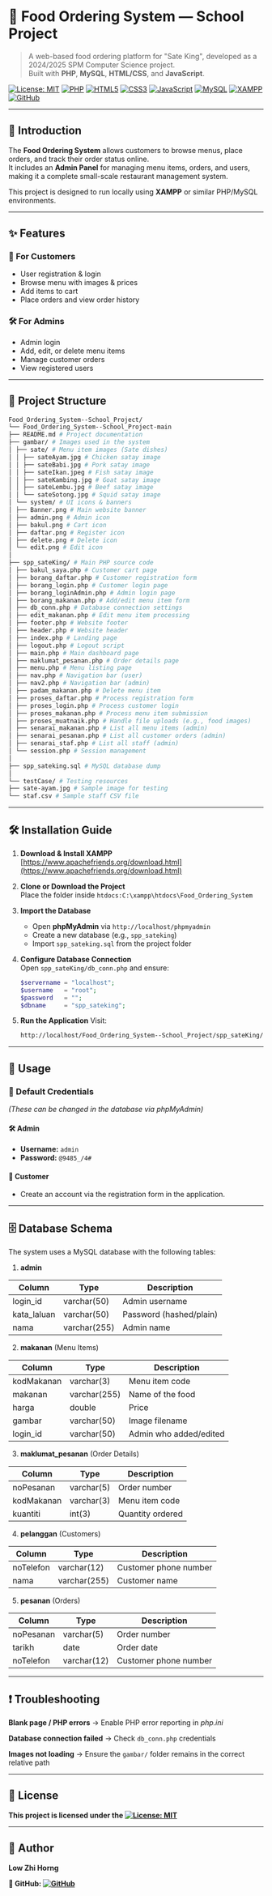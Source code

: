 # 🍢 Food Ordering System — School Project

> A web-based food ordering platform for "Sate King", developed as a 2024/2025 SPM Computer Science project.  
> Built with **PHP**, **MySQL**, **HTML/CSS**, and **JavaScript**.

[![License: MIT](https://img.shields.io/badge/License-MIT-green.svg)](https://opensource.org/licenses/MIT)
[![PHP](https://img.shields.io/badge/PHP-777BB4?logo=php&logoColor=white)](https://www.php.net/)
[![HTML5](https://img.shields.io/badge/HTML5-E34F26?logo=html5&logoColor=white)](https://developer.mozilla.org/docs/Web/HTML)
[![CSS3](https://img.shields.io/badge/CSS3-1572B6?logo=css3&logoColor=white)](https://developer.mozilla.org/docs/Web/CSS)
[![JavaScript](https://img.shields.io/badge/JavaScript-F7DF1E?logo=javascript&logoColor=black)](https://developer.mozilla.org/docs/Web/JavaScript)
[![MySQL](https://img.shields.io/badge/MySQL-4479A1?logo=mysql&logoColor=white)](https://www.mysql.com/)
[![XAMPP](https://img.shields.io/badge/XAMPP-FB7A24?logo=xampp&logoColor=white)](https://www.apachefriends.org/)
[![GitHub](https://img.shields.io/badge/GitHub-Food_Ordering_System--School_Project-black?logo=github)](https://github.com/LowZhiHorng/Food_Ordering_System--School_Project)

---

## 📖 Introduction
The **Food Ordering System** allows customers to browse menus, place orders, and track their order status online.  
It includes an **Admin Panel** for managing menu items, orders, and users, making it a complete small-scale restaurant management system.

This project is designed to run locally using **XAMPP** or similar PHP/MySQL environments.

---

## ✨ Features
### 👤 For Customers
- User registration & login
- Browse menu with images & prices
- Add items to cart
- Place orders and view order history

### 🛠 For Admins
- Admin login
- Add, edit, or delete menu items
- Manage customer orders
- View registered users

---

## 📂 Project Structure
```bash
Food_Ordering_System--School_Project/
└── Food_Ordering_System--School_Project-main
├── README.md # Project documentation
├── gambar/ # Images used in the system
│ ├── sate/ # Menu item images (Sate dishes)
│ │ ├── sateAyam.jpg # Chicken satay image
│ │ ├── sateBabi.jpg # Pork satay image
│ │ ├── sateIkan.jpeg # Fish satay image
│ │ ├── sateKambing.jpg # Goat satay image
│ │ ├── sateLembu.jpg # Beef satay image
│ │ └── sateSotong.jpg # Squid satay image
│ └── system/ # UI icons & banners
│ ├── Banner.png # Main website banner
│ ├── admin.png # Admin icon
│ ├── bakul.png # Cart icon
│ ├── daftar.png # Register icon
│ ├── delete.png # Delete icon
│ └── edit.png # Edit icon
│
├── spp_sateKing/ # Main PHP source code
│ ├── bakul_saya.php # Customer cart page
│ ├── borang_daftar.php # Customer registration form
│ ├── borang_login.php # Customer login page
│ ├── borang_loginAdmin.php # Admin login page
│ ├── borang_makanan.php # Add/edit menu item form
│ ├── db_conn.php # Database connection settings
│ ├── edit_makanan.php # Edit menu item processing
│ ├── footer.php # Website footer
│ ├── header.php # Website header
│ ├── index.php # Landing page
│ ├── logout.php # Logout script
│ ├── main.php # Main dashboard page
│ ├── maklumat_pesanan.php # Order details page
│ ├── menu.php # Menu listing page
│ ├── nav.php # Navigation bar (user)
│ ├── nav2.php # Navigation bar (admin)
│ ├── padam_makanan.php # Delete menu item
│ ├── proses_daftar.php # Process registration form
│ ├── proses_login.php # Process customer login
│ ├── proses_makanan.php # Process menu item submission
│ ├── proses_muatnaik.php # Handle file uploads (e.g., food images)
│ ├── senarai_makanan.php # List all menu items (admin)
│ ├── senarai_pesanan.php # List all customer orders (admin)
│ ├── senarai_staf.php # List all staff (admin)
│ └── session.php # Session management
│
├── spp_sateking.sql # MySQL database dump
│
└── testCase/ # Testing resources
├── sate-ayam.jpg # Sample image for testing
└── staf.csv # Sample staff CSV file
```

---

## 🛠 Installation Guide
1. **Download & Install XAMPP**  
   [https://www.apachefriends.org/download.html](https://www.apachefriends.org/download.html)

2. **Clone or Download the Project**  
   Place the folder inside `htdocs:C:\xampp\htdocs\Food_Ordering_System`

3. **Import the Database**  
   - Open **phpMyAdmin** via `http://localhost/phpmyadmin`
   - Create a new database (e.g., `spp_sateking`)
   - Import `spp_sateking.sql` from the project folder

4. **Configure Database Connection**  
   Open `spp_sateKing/db_conn.php` and ensure:
   ```php
   $servername = "localhost";
   $username   = "root";
   $password   = "";
   $dbname     = "spp_sateking";
   
5. **Run the Application**
   Visit:
   ```bash
   http://localhost/Food_Ordering_System--School_Project/spp_sateKing/

---

## 🚀 Usage

### 🔑 Default Credentials  
*(These can be changed in the database via phpMyAdmin)*  

#### 🛠 Admin  
- **Username:** `admin`  
- **Password:** `@9485_/4#`  

#### 👤 Customer  
- Create an account via the registration form in the application.

---

## 🗄 Database Schema
The system uses a MySQL database with the following tables:

1. **admin**

| Column       | Type         | Description             |
| ------------ | ------------ | ----------------------- |
| login\_id    | varchar(50)  | Admin username          |
| kata\_laluan | varchar(50)  | Password (hashed/plain) |
| nama         | varchar(255) | Admin name              |


2. **makanan** (Menu Items)

| Column     | Type         | Description            |
| ---------- | ------------ | ---------------------- |
| kodMakanan | varchar(3)   | Menu item code         |
| makanan    | varchar(255) | Name of the food       |
| harga      | double       | Price                  |
| gambar     | varchar(50)  | Image filename         |
| login\_id  | varchar(50)  | Admin who added/edited |


3. **maklumat_pesanan** (Order Details)

| Column     | Type       | Description      |
| ---------- | ---------- | ---------------- |
| noPesanan  | varchar(5) | Order number     |
| kodMakanan | varchar(3) | Menu item code   |
| kuantiti   | int(3)     | Quantity ordered |


4. **pelanggan** (Customers)

| Column    | Type         | Description           |
| --------- | ------------ | --------------------- |
| noTelefon | varchar(12)  | Customer phone number |
| nama      | varchar(255) | Customer name         |


5. **pesanan** (Orders)

| Column    | Type        | Description           |
| --------- | ----------- | --------------------- |
| noPesanan | varchar(5)  | Order number          |
| tarikh    | date        | Order date            |
| noTelefon | varchar(12) | Customer phone number |



---

## ❗ Troubleshooting

**Blank page / PHP errors** → Enable PHP error reporting in *php.ini*

**Database connection failed** → Check `db_conn.php` credentials

**Images not loading** → Ensure the `gambar/` folder remains in the correct relative path

---

## 📜 License
**This project is licensed under the [![License: MIT](https://img.shields.io/badge/License-MIT-green.svg)](https://opensource.org/licenses/MIT)**

---

## 👤 Author
**Low Zhi Horng**

**📂 GitHub: [![GitHub](https://img.shields.io/badge/GitHub-LowZhiHorng-black?logo=github)](https://github.com/LowZhiHorng)**
